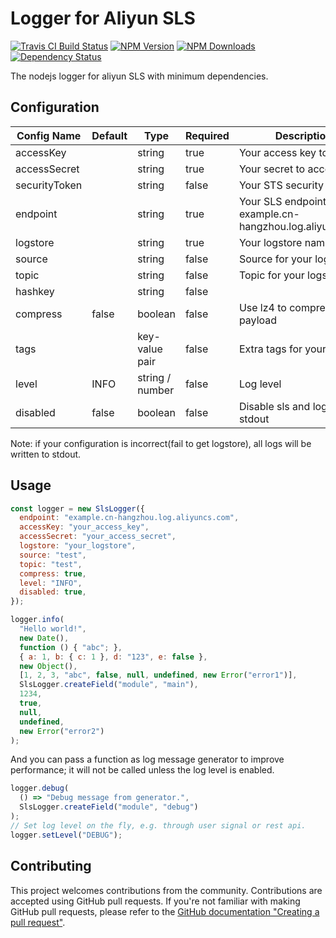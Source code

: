 # Logger for Aliyun SLS

[![Travis CI Build Status](https://img.shields.io/travis/innopals/node-sls-logger/master.svg)](http://travis-ci.org/innopals/node-sls-logger)
[![NPM Version](https://img.shields.io/npm/v/sls-logger.svg)](https://npmjs.org/package/sls-logger)
[![NPM Downloads](https://img.shields.io/npm/dm/sls-logger.svg)](https://npmjs.org/package/sls-logger)
[![Dependency Status](https://david-dm.org/innopals/node-sls-logger.svg)](https://david-dm.org/innopals/node-sls-logger)

The nodejs logger for aliyun SLS with minimum dependencies.

## Configuration

| Config Name   | Default | Type            | Required | Description                                                  |
| ------------- | ------- | --------------- | -------- | ------------------------------------------------------------ |
| accessKey     |         | string          | true     | Your access key to SLS                                       |
| accessSecret  |         | string          | true     | Your secret to access SLS                                    |
| securityToken |         | string          | false    | Your STS security token                                      |
| endpoint      |         | string          | true     | Your SLS endpoint, e.g. example.cn-hangzhou.log.aliyuncs.com |
| logstore      |         | string          | true     | Your logstore name                                           |
| source        |         | string          | false    | Source for your logs                                         |
| topic         |         | string          | false    | Topic for your logs                                          |
| hashkey       |         | string          | false    |                                                              |
| compress      | false   | boolean         | false    | Use lz4 to compress log payload                              |
| tags          |         | key-value pair  | false    | Extra tags for your logs                                     |
| level         | INFO    | string / number | false    | Log level                                                    |
| disabled      | false   | boolean         | false    | Disable sls and log to stdout                                |

Note: if your configuration is incorrect(fail to get logstore), all logs will be written to stdout.

## Usage

```javascript
const logger = new SlsLogger({
  endpoint: "example.cn-hangzhou.log.aliyuncs.com",
  accessKey: "your_access_key",
  accessSecret: "your_access_secret",
  logstore: "your_logstore",
  source: "test",
  topic: "test",
  compress: true,
  level: "INFO",
  disabled: true,
});

logger.info(
  "Hello world!",
  new Date(),
  function () { "abc"; },
  { a: 1, b: { c: 1 }, d: "123", e: false },
  new Object(),
  [1, 2, 3, "abc", false, null, undefined, new Error("error1")],
  SlsLogger.createField("module", "main"),
  1234,
  true,
  null,
  undefined,
  new Error("error2")
);
```

And you can pass a function as log message generator to improve performance; it will not be called unless the log level is enabled.

``` js
logger.debug(
  () => "Debug message from generator.",
  SlsLogger.createField("module", "debug")
);
// Set log level on the fly, e.g. through user signal or rest api.
logger.setLevel("DEBUG");
```

## Contributing

This project welcomes contributions from the community. Contributions are accepted using GitHub pull requests. If you're not familiar with making GitHub pull requests, please refer to the [GitHub documentation "Creating a pull request"](https://help.github.com/articles/creating-a-pull-request/).
